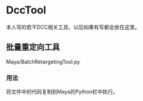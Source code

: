 # DccTool
本人写的若干DCC相关工具，以后如果有写都会放在这里。

## 批量重定向工具
Maya/BatchRetargetingTool.py
 
### 用法
将文件中的代码复制到Maya的Python栏中执行。